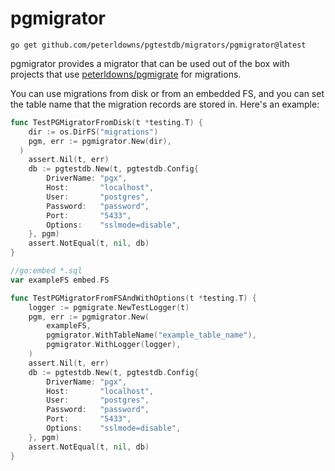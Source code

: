 # pgmigrator

```shell
go get github.com/peterldowns/pgtestdb/migrators/pgmigrator@latest
```

pgmigrator provides a migrator that can be used out of the box with projects that use [peterldowns/pgmigrate](https://github.com/peterldowns/pgmigrate) for migrations.

You can use migrations from disk or from an embedded FS, and you can set the table name that the migration records are stored in. Here's an example:

```go
func TestPGMigratorFromDisk(t *testing.T) {
	dir := os.DirFS("migrations")
	pgm, err := pgmigrator.New(dir),
  )
	assert.Nil(t, err)
	db := pgtestdb.New(t, pgtestdb.Config{
		DriverName: "pgx",
		Host:       "localhost",
		User:       "postgres",
		Password:   "password",
		Port:       "5433",
		Options:    "sslmode=disable",
	}, pgm)
	assert.NotEqual(t, nil, db)
}

//go:embed *.sql
var exampleFS embed.FS

func TestPGMigratorFromFSAndWithOptions(t *testing.T) {
	logger := pgmigrate.NewTestLogger(t)
	pgm, err := pgmigrator.New(
		exampleFS,
		pgmigrator.WithTableName("example_table_name"),
		pgmigrator.WithLogger(logger),
	)
	assert.Nil(t, err)
	db := pgtestdb.New(t, pgtestdb.Config{
		DriverName: "pgx",
		Host:       "localhost",
		User:       "postgres",
		Password:   "password",
		Port:       "5433",
		Options:    "sslmode=disable",
	}, pgm)
	assert.NotEqual(t, nil, db)
}
```
